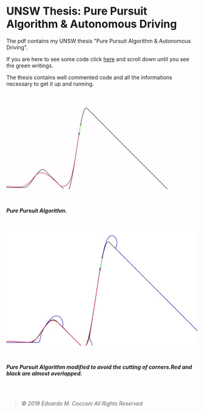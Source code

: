 # UNSW Thesis: Pure Pursuit Algorithm & Autonomous Driving

The pdf contains my UNSW thesis "Pure Pursuit Algorithm & Autonomous Driving".

If you are here to see some code click [here](Pure%20Pursuit%20Algorithm%20%26%20Autonomous%20Driving.pdf) and scroll down until you see the green writings.

The thesis contains well commented code and all the informations necessary to get it up and running.

<br>

![Pure Pursuit Algorithm](Assets/PurePursuit.gif)

<br>

***Pure Pursuit Algorithm.***

<br>

![Modified Pure Pursuit Algorithm](Assets/ModifiedPurePursuit.gif)

<br>

***Pure Pursuit Algorithm modified to avoid the cutting of corners.Red and black are almost overlapped.***

<br>
<br>

> *©  2019  Edoardo  M.  Cocconi  All  Rights  Reserved*
